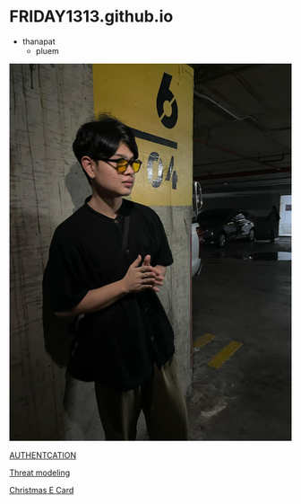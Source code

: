 # FRIDAY1313.github.io

- thanapat
   - pluem 
  

![alt text](image/Profliepluem.jpg)

[AUTHENTCATION](authentication)

[Threat modeling](threat-modeling)

[Christmas E Card](christmascard.md)


